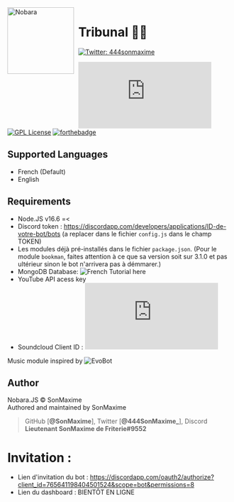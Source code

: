 <img width="150" height="150" align="left" style="float: left; margin: 0 10px 10px 0;" alt="Nobara" src="https://i.imgur.com/gLW9HMt.jpg">


# Tribunal 🔨🔩

<p>
  <a href="https://twitter.com/SonMaxime_" target="_blank">
    <img alt="Twitter: 444sonmaxime" src="https://img.shields.io/twitter/follow/444sonmaxime.svg?style=social" />
  </a>
</p>

[![Repo Size](https://img.shields.io/github/languages/code-size/SonMaxime/Nobara.JS?style=for-the-badge&label=SIZE&logo=github)](/../../)
[![GPL License](https://img.shields.io/badge/License-AGPL-blue?style=for-the-badge&logo=github)](LICENSE)
[![forthebadge](https://forthebadge.com/images/badges/made-with-javascript.svg)](https://forthebadge.com)

## Supported Languages
-   French (Default)
-   English

## Requirements
- Node.JS v16.6 =<
- Discord token : https://discordapp.com/developers/applications/ID-de-votre-bot/bots (a replacer dans le fichier `config.js` dans le champ TOKEN)
- Les modules déjà pré-installés dans le fichier `package.json`. (Pour le module `bookman`, faites attention à ce que sa version soit sur 3.1.0 et pas ultérieur sinon le bot n'arrivera pas à démmarer.)
- MongoDB Database: ![French Tutorial here](https://github.com/SonMaxime/HorizonBot/wiki/Base-de-donn%C3%A9es-Mongo.)
- YouTube API acess key
- Soundcloud Client ID : ![English Tutorial here](https://github.com/zackradisic/node-soundcloud-downloader/blob/master/README.md#client-id)


Music module inspired by ![EvoBot](https://github.com/eritislami)

## Author
Nobara.JS © SonMaxime  
Authored and maintained by SonMaxime  

> GitHub [**@SonMaxime**], 
> Twitter [**@444SonMaxime_**], 
> Discord **Lieutenant SonMaxime de Friterie#9552**  

# Invitation :

- Lien d'invitation du bot : https://discordapp.com/oauth2/authorize?client_id=765641198404501524&scope=bot&permissions=8
- Lien du dashboard : BIENTÔT EN LIGNE
